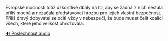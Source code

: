 
Evropské mocnosti totiž úzkostlivě dbaly na to, aby se žádná z nich nestala příliš mocná a nezačala představovat hrozbu pro jejich vlastní bezpečnost. Příliš dravý dobyvatel se ocitl vždy v nebezpečí, že bude muset čelit koalici všech, které jeho velikost ohrožovala.

[🔊 Poslechnout audio](/data/7-paragraphs/audio/chapter_164/para_005-Evropsk-mocnosti-toti-zkostliv-dbaly-na-to-ab.mp3)
